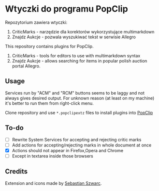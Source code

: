 Wtyczki do programu PopClip
===========================

Repozytorium zawiera wtyczki:

1. CriticMarks - narzędzie dla korektorów wykorzystujące multimarkdown
2. Znajdz Aukcje - pozwala wyszukiwać tekst w serwisie Allegro


This repository contains plugins for PopClip.

1. CriticMarks - tools for editors to use with multimarkdown syntax
2. Znajdz Aukcje - allows searching for items in popular polish auction portal Allegro.


## Usage ##

Services run by "ACM" and "RCM" buttons seems to be laggy and not always gives desired output. For unknown reason (at least 
on my machine) it's better to run them from right-click menu.


Clone repository and use `*.popclipextz` files to install plugins into [PopClip](https://itunes.apple.com/us/app/popclip/id445189367?mt=12&uo=4&partnerId=30&siteID=vRL5rYo4h5A "PopClip")

## To-do ##

- [ ] Rewrite System Services for accepting and rejecting critic marks
- [ ] Add actions for accepting/rejecting marks in whole document at once
- [X] Actions should not appear in Firefox,Opera and Chrome
- [ ] Except in textarea inside those browsers
 
## Credits ##

Extension and icons made by [Sebastian Szwarc](https://twitter.com/Behinder).
                                                                                                               

